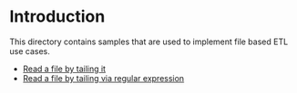 # Introduction
This directory contains samples that are used to implement file based ETL use cases.

- [Read a file by tailing it](tail-line/README.md)
- [Read a file by tailing via regular expression](tail-regex/README.md)


